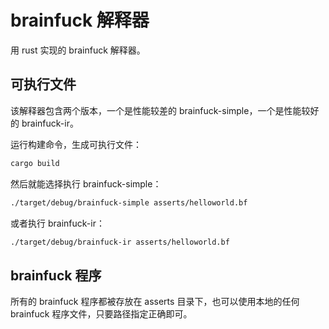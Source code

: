 # brainfuck 解释器

用 rust 实现的 brainfuck 解释器。

## 可执行文件

该解释器包含两个版本，一个是性能较差的 brainfuck-simple，一个是性能较好的 brainfuck-ir。

运行构建命令，生成可执行文件：

```bash
cargo build
```

然后就能选择执行 brainfuck-simple：

```bash
./target/debug/brainfuck-simple asserts/helloworld.bf
```

或者执行 brainfuck-ir：

```bash
./target/debug/brainfuck-ir asserts/helloworld.bf
```

## brainfuck 程序

所有的 brainfuck 程序都被存放在 asserts 目录下，也可以使用本地的任何 brainfuck 程序文件，只要路径指定正确即可。

